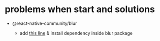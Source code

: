 # problems when start and solutions

- @react-native-community/blur

  - add [this line](https://github.com/Kureev/react-native-blur/pull/466/files#diff-12123408b41a08ff494ca4b10ddb4be42e27eec300b19b2b87b33b5c63cec92eR9) & install dependency inside blur package
